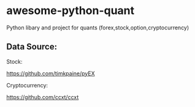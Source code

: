# awesome-python-quant

Python libary and project for quants (forex,stock,option,cryptocurrency)

## Data Source:

Stock:

https://github.com/timkpaine/pyEX

Cryptocurrency:

https://github.com/ccxt/ccxt
